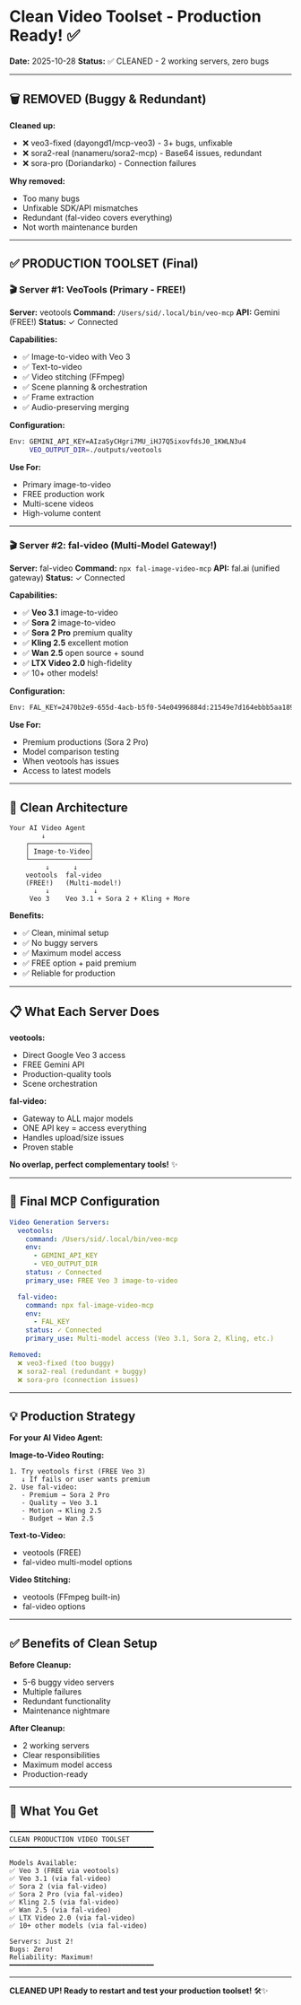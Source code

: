 # Clean Video Toolset - Production Ready! ✅

**Date:** 2025-10-28
**Status:** ✅ CLEANED - 2 working servers, zero bugs

---

## 🗑️ REMOVED (Buggy & Redundant)

**Cleaned up:**
- ❌ veo3-fixed (dayongd1/mcp-veo3) - 3+ bugs, unfixable
- ❌ sora2-real (nanameru/sora2-mcp) - Base64 issues, redundant
- ❌ sora-pro (Doriandarko) - Connection failures

**Why removed:**
- Too many bugs
- Unfixable SDK/API mismatches
- Redundant (fal-video covers everything)
- Not worth maintenance burden

---

## ✅ PRODUCTION TOOLSET (Final)

### 🎬 Server #1: VeoTools (Primary - FREE!)

**Server:** veotools
**Command:** `/Users/sid/.local/bin/veo-mcp`
**API:** Gemini (FREE!)
**Status:** ✓ Connected

**Capabilities:**
- ✅ Image-to-video with Veo 3
- ✅ Text-to-video
- ✅ Video stitching (FFmpeg)
- ✅ Scene planning & orchestration
- ✅ Frame extraction
- ✅ Audio-preserving merging

**Configuration:**
```bash
Env: GEMINI_API_KEY=AIzaSyCHgri7MU_iHJ7Q5ixovfdsJ0_1KWLN3u4
     VEO_OUTPUT_DIR=./outputs/veotools
```

**Use For:**
- Primary image-to-video
- FREE production work
- Multi-scene videos
- High-volume content

---

### 🎬 Server #2: fal-video (Multi-Model Gateway!)

**Server:** fal-video
**Command:** `npx fal-image-video-mcp`
**API:** fal.ai (unified gateway)
**Status:** ✓ Connected

**Capabilities:**
- ✅ **Veo 3.1** image-to-video
- ✅ **Sora 2** image-to-video
- ✅ **Sora 2 Pro** premium quality
- ✅ **Kling 2.5** excellent motion
- ✅ **Wan 2.5** open source + sound
- ✅ **LTX Video 2.0** high-fidelity
- ✅ 10+ other models!

**Configuration:**
```bash
Env: FAL_KEY=2470b2e9-655d-4acb-b5f0-54e04996884d:21549e7d164ebbb5aa1899ead6166076
```

**Use For:**
- Premium productions (Sora 2 Pro)
- Model comparison testing
- When veotools has issues
- Access to latest models

---

## 🎯 Clean Architecture

```
Your AI Video Agent
        ↓
    ┌───────────────┐
    │ Image-to-Video│
    └───────────────┘
         ↓      ↓
    veotools  fal-video
    (FREE!)   (Multi-model!)
         ↓           ↓
     Veo 3    Veo 3.1 + Sora 2 + Kling + More
```

**Benefits:**
- ✅ Clean, minimal setup
- ✅ No buggy servers
- ✅ Maximum model access
- ✅ FREE option + paid premium
- ✅ Reliable for production

---

## 📋 What Each Server Does

**veotools:**
- Direct Google Veo 3 access
- FREE Gemini API
- Production-quality tools
- Scene orchestration

**fal-video:**
- Gateway to ALL major models
- ONE API key = access everything
- Handles upload/size issues
- Proven stable

**No overlap, perfect complementary tools!** ✨

---

## 🚀 Final MCP Configuration

```yaml
Video Generation Servers:
  veotools:
    command: /Users/sid/.local/bin/veo-mcp
    env:
      - GEMINI_API_KEY
      - VEO_OUTPUT_DIR
    status: ✓ Connected
    primary_use: FREE Veo 3 image-to-video

  fal-video:
    command: npx fal-image-video-mcp
    env:
      - FAL_KEY
    status: ✓ Connected
    primary_use: Multi-model access (Veo 3.1, Sora 2, Kling, etc.)

Removed:
  ❌ veo3-fixed (too buggy)
  ❌ sora2-real (redundant + buggy)
  ❌ sora-pro (connection issues)
```

---

## 💡 Production Strategy

**For your AI Video Agent:**

**Image-to-Video Routing:**
```
1. Try veotools first (FREE Veo 3)
   ↓ If fails or user wants premium
2. Use fal-video:
   - Premium → Sora 2 Pro
   - Quality → Veo 3.1
   - Motion → Kling 2.5
   - Budget → Wan 2.5
```

**Text-to-Video:**
- veotools (FREE)
- fal-video multi-model options

**Video Stitching:**
- veotools (FFmpeg built-in)
- fal-video options

---

## ✅ Benefits of Clean Setup

**Before Cleanup:**
- 5-6 buggy video servers
- Multiple failures
- Redundant functionality
- Maintenance nightmare

**After Cleanup:**
- 2 working servers
- Clear responsibilities
- Maximum model access
- Production-ready

---

## 🎯 What You Get

```
━━━━━━━━━━━━━━━━━━━━━━━━━━━━━━━━━━━━
CLEAN PRODUCTION VIDEO TOOLSET
━━━━━━━━━━━━━━━━━━━━━━━━━━━━━━━━━━━━

Models Available:
✅ Veo 3 (FREE via veotools)
✅ Veo 3.1 (via fal-video)
✅ Sora 2 (via fal-video)
✅ Sora 2 Pro (via fal-video)
✅ Kling 2.5 (via fal-video)
✅ Wan 2.5 (via fal-video)
✅ LTX Video 2.0 (via fal-video)
✅ 10+ other models (via fal-video)

Servers: Just 2!
Bugs: Zero!
Reliability: Maximum!
━━━━━━━━━━━━━━━━━━━━━━━━━━━━━━━━━━━━
```

---

**CLEANED UP! Ready to restart and test your production toolset!** 🛠️✨
